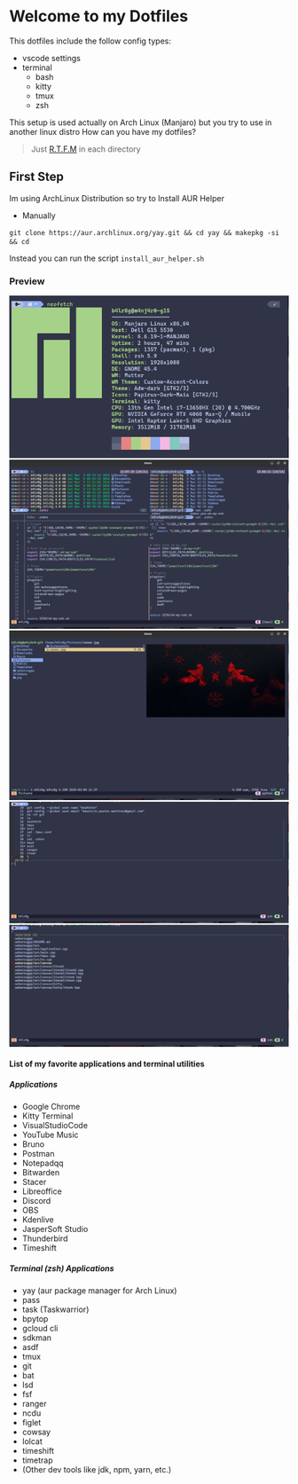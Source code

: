 # Welcome to my Dotfiles

This dotfiles include the follow config types:

- vscode settings
- terminal
  - bash
  - kitty
  - tmux
  - zsh

This setup is used actually on Arch Linux (Manjaro) but you try to use in another linux distro
How can you have my dotfiles?

> Just [R.T.F.M](https://en.wikipedia.org/wiki/RTFM) in each directory

## First Step

Im using ArchLinux Distribution so try to Install AUR Helper

- Manually

```shell
git clone https://aur.archlinux.org/yay.git && cd yay && makepkg -si && cd
```

Instead you can run the script `install_aur_helper.sh`

### Preview

!["neofetch"](.img/neofetch.png)
!["some terminal utils"](.img/bash-zsh-lsd-bat-exa.png)
!["ranger"](.img/ranger.png)
!["fzf history"](.img/fzh-history.png)
!["fzf find files"](.img/fzf-find-files.png)

#### List of my favorite applications and terminal utilities

##### Applications

- Google Chrome
- Kitty Terminal
- VisualStudioCode
- YouTube Music
- Bruno
- Postman
- Notepadqq
- Bitwarden
- Stacer
- Libreoffice
- Discord
- OBS
- Kdenlive
- JasperSoft Studio
- Thunderbird
- Timeshift

##### Terminal (zsh) Applications

- yay (aur package manager for Arch Linux)
- pass
- task (Taskwarrior)
- bpytop
- gcloud cli
- sdkman
- asdf
- tmux
- git
- bat
- lsd
- fsf
- ranger
- ncdu
- figlet
- cowsay
- lolcat
- timeshift
- timetrap
- (Other dev tools like jdk, npm, yarn, etc.)
